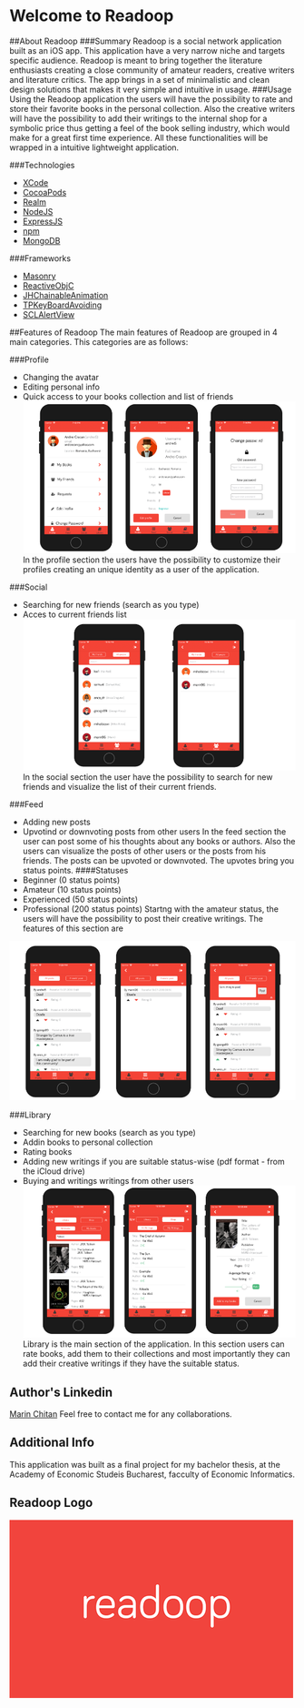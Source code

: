 # Welcome to Readoop

##About Readoop
###Summary
Readoop is a social network application built as an iOS app. This application have a very narrow niche and targets specific audience. Readoop is meant to bring together the literature enthusiasts  creating a close community of amateur readers, creative writers and literature critics. The app brings in a set of minimalistic and clean design solutions that makes it very simple and intuitive in usage. 
###Usage
Using the Readoop application the users will have the possibility to rate and store their favorite books in the personal collection. Also the creative writers will have the possibility to add their writings to the internal shop for a symbolic price thus getting a feel of the book selling industry, which would make for a great first time experience. All these functionalities will be wrapped in a intuitive lightweight application.

###Technologies
* [XCode](https://developer.apple.com/xcode/)
* [CocoaPods](https://cocoapods.org/)
* [Realm](https://github.com/realm)
* [NodeJS](https://nodejs.org/en/)
* [ExpressJS](https://expressjs.com/)
* [npm](https://www.npmjs.com/)
* [MongoDB](https://www.mongodb.com/)

###Frameworks
* [Masonry](https://github.com/SnapKit/Masonry)
* [ReactiveObjC](https://github.com/ReactiveCocoa/ReactiveObjC)
* [JHChainableAnimation](https://github.com/jhurray/JHChainableAnimations)
* [TPKeyBoardAvoiding](https://github.com/michaeltyson/TPKeyboardAvoiding)
* [SCLAlertView](https://github.com/vikmeup/SCLAlertView-Swift)


##Features of Readoop
The main features of Readoop are grouped in 4 main categories. This categories are as follows:


###Profile 
* Changing the avatar
* Editing personal info
* Quick access to your books collection and list of friends
![Screen Shot](Resources/ProfileStrip.png)
In the profile section the users have the possibility to customize their profiles creating an unique identity
as a user of the application.

###Social
* Searching for new friends (search as you type)
* Acces to current friends list
![Screen Shot](Resources/SocialStrip.png)
In the social section the user have the possibility to search for new friends and visualize the list of their current friends.

###Feed
* Adding new posts
* Upvotind or downvoting posts from other users
In the feed section the user can post some of his thoughts about any books or authors. Also the users can visualize the posts of other users or the posts
from his friends. The posts can be upvoted or downvoted. The upvotes bring you status points. 
####Statuses
* Beginner (0 status points)
* Amateur (10 status points)
* Experienced (50 status points)
* Professional (200 status points)
Startng with the amateur status, the users will have the possibility to post their creative writings.
The features of this section are

![Screen Shot](Resources/FeedStrip.png)


###Library
* Searching for new books (search as you type)
* Addin books to personal collection
* Rating books
* Adding new writings if you are suitable status-wise (pdf format - from the iCloud drive)
* Buying and writings writings from other users
![Screen Shot](Resources/LibraryStrip.png)
Library is the main section of the application. In this section users can rate books, add them to their collections and most importantly they can 
add their creative writings if they have the suitable status.


## Author's Linkedin 
[Marin Chitan](https://www.linkedin.com/in/chi%C5%A3an-marin-6061ab136/)
Feel free to contact me for any collaborations.

## Additional Info
This application was built as a final project for my bachelor thesis, at the Academy of Economic Studeis Bucharest,
facculty of Economic Informatics.

## Readoop Logo
![Screen Shot](Resources/logo.png)